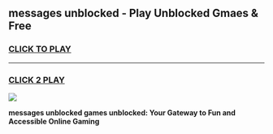 
## messages unblocked - Play Unblocked Gmaes & Free
<h3>
<a href="https://news.freeplayer.one?title=messages_unblocked&ref=23F">CLICK TO PLAY</a></h3>
<hr>

<h3>
<a href="https://news.freeplayer.one?title=messages_unblocked&ref=23F">CLICK 2 PLAY</a>
  
</h3>

<a href="https://news.freeplayer.one?title=messages_unblocked&ref=23F/"><img src="https://clearcache.store/games.png"></a>


**messages unblocked games unblocked: Your Gateway to Fun and Accessible Online Gaming**
